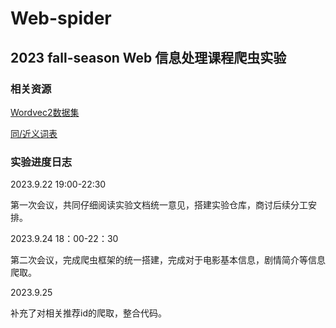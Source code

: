 # Web-spider

## 2023 fall-season Web 信息处理课程爬虫实验

### 相关资源
[Wordvec2数据集](https://github.com/chatopera/Synonyms)

[同/近义词表](https://github.com/guotong1988/chinese_dictionary)

### 实验进度日志
2023.9.22 19:00-22:30

第一次会议，共同仔细阅读实验文档统一意见，搭建实验仓库，商讨后续分工安排。

2023.9.24 18：00-22：30

第二次会议，完成爬虫框架的统一搭建，完成对于电影基本信息，剧情简介等信息爬取。

2023.9.25

补充了对相关推荐id的爬取，整合代码。
